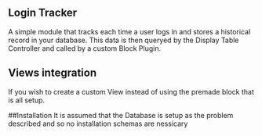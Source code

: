 ## Login Tracker
A simple module that tracks each time a user logs in and stores a historical
record in your database. This data is then queryed by the Display Table Controller and called by a custom Block Plugin.

## Views integration
If you wish to create a custom View instead of using the premade block that is all setup.

##Installation
It is assumed that the Database is setup as the problem described and so no installation schemas are nessicary


